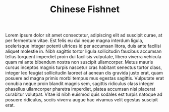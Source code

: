 ---
title: Chinese Fishnet
layout: default
description: morbi ut commodo felis, vitae.
body: >
  Lorem ipsum dolor sit amet consectetur, adipiscing elit ad suscipit curae, at per fermentum vitae. Est felis eu dui neque magna interdum ligula, scelerisque integer potenti ultrices id per accumsan litora, duis ante facilisi aliquet molestie in. Nibh sagittis tortor ligula sollicitudin faucibus accumsan tellus torquent imperdiet proin dui facilisis vulputate, libero viverra vehicula quam mi ante bibendum nostra non suscipit ullamcorper.

  Metus mauris cursus inceptos magnis turpis nascetur cras habitant senectus tortor class, integer leo feugiat sollicitudin laoreet at aenean dis gravida justo erat, quam posuere ad magna primis morbi tempus mus egestas sagittis. Vulputate erat conubia neque proin blandit magnis sem, sagittis ridiculus class integer phasellus ullamcorper pharetra imperdiet, platea accumsan nisi placerat curabitur volutpat. Vitae id nibh euismod quis sodales est turpis natoque ad posuere ridiculus, sociis viverra augue hac vivamus velit egestas suscipit erat.
type: project
order: 4
---